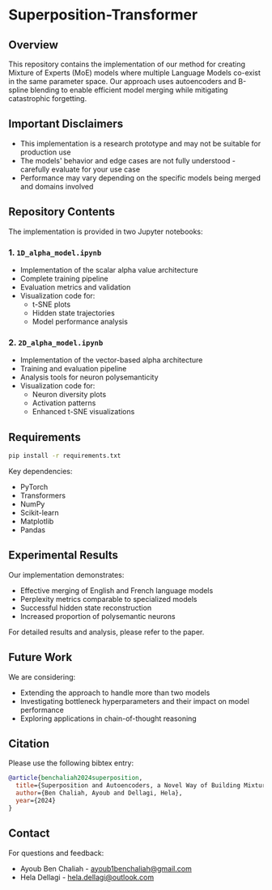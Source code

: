 # Superposition-Transformer


## Overview

This repository contains the implementation of our method for creating Mixture of Experts (MoE) models where multiple Language Models co-exist in the same parameter space. Our approach uses autoencoders and B-spline blending to enable efficient model merging while mitigating catastrophic forgetting.

## Important Disclaimers

- This implementation is a research prototype and may not be suitable for production use
- The models' behavior and edge cases are not fully understood - carefully evaluate for your use case
- Performance may vary depending on the specific models being merged and domains involved

## Repository Contents

The implementation is provided in two Jupyter notebooks:

### 1. `1D_alpha_model.ipynb`
- Implementation of the scalar alpha value architecture
- Complete training pipeline
- Evaluation metrics and validation
- Visualization code for:
  - t-SNE plots
  - Hidden state trajectories
  - Model performance analysis

### 2. `2D_alpha_model.ipynb`
- Implementation of the vector-based alpha architecture
- Training and evaluation pipeline
- Analysis tools for neuron polysemanticity
- Visualization code for:
  - Neuron diversity plots
  - Activation patterns
  - Enhanced t-SNE visualizations

## Requirements

```bash
pip install -r requirements.txt
```

Key dependencies:
- PyTorch
- Transformers
- NumPy
- Scikit-learn
- Matplotlib
- Pandas

## Experimental Results

Our implementation demonstrates:
- Effective merging of English and French language models
- Perplexity metrics comparable to specialized models
- Successful hidden state reconstruction
- Increased proportion of polysemantic neurons

For detailed results and analysis, please refer to the paper.

## Future Work

We are considering:
- Extending the approach to handle more than two models
- Investigating bottleneck hyperparameters and their impact on model performance
- Exploring applications in chain-of-thought reasoning

## Citation

Please use the following bibtex entry:
```bibtex
@article{benchaliah2024superposition,
  title={Superposition and Autoencoders, a Novel Way of Building Mixture of Experts},
  author={Ben Chaliah, Ayoub and Dellagi, Hela},
  year={2024}
}
```

## Contact

For questions and feedback:
- Ayoub Ben Chaliah - ayoub1benchaliah@gmail.com
- Hela Dellagi - hela.dellagi@outlook.com
